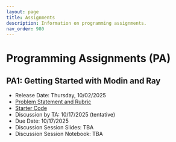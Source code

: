 ```yaml
---
layout: page
title: Assignments
description: Information on programming assignments.
nav_order: 980
---
```


# Programming Assignments (PA) 

## PA1: Getting Started with Modin and Ray

- Release Date: Thursday, 10/02/2025
- [Problem Statement and Rubric](../assets/problem_statements/dsc204fall2025_assignment_1.pdf)
- [Starter Code](https://drive.google.com/file/d/1gVaAsZnEIQz6kHphsB-kt8Y0H7ajgOuB/view?usp=drive_link)
- Discussion by TA: 10/17/2025 (tentative)
- Due Date: 10/17/2025
- Discussion Session Slides: TBA
- Discussion Session Notebook: TBA

<script src="../assets/darkmode.js"></script>
<script>
  window.addEventListener("DOMContentLoaded", (event) => {
    onLoad();
});
</script>
